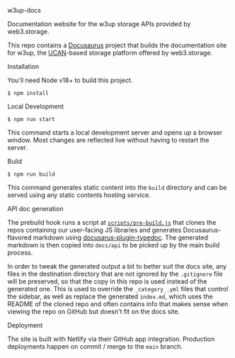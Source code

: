 w3up-docs

Documentation website for the w3up storage APIs provided by web3.storage.

This repo contains a [Docusaurus](https://docusaurus.io) project that builds the documentation site for w3up, the [UCAN](https://ucan.xyz)-based storage platform offered by web3.storage.

Installation

You'll need Node v18+ to build this project.

```
$ npm install
```

Local Development

```
$ npm run start
```

This command starts a local development server and opens up a browser window. Most changes are reflected live without having to restart the server.

Build

```
$ npm run build
```

This command generates static content into the `build` directory and can be served using any static contents hosting service.

API doc generation

The prebuild hook runs a script at [`scripts/pre-build.js`](./scripts/pre-build.js) that clones the repos containing our user-facing JS libraries and generates Docusaurus-flavored markdown using [docusarus-plugin-typedoc](https://www.npmjs.com/package/docusaurus-plugin-typedoc). The generated markdown is then copied into `docs/api` to be picked up by the main build process.

In order to tweak the generated output a bit to better suit the docs site, any files in the destination directory that are not ignored by the `.gitignore` file will be preserved, so that the copy in this repo is used instead of the generated one. This is used to override the `_category_.yml` files that control the sidebar, as well as replace the generated `index.md`, which uses the README of the cloned repo and often contains info that makes sense when viewing the repo on GitHub but doesn't fit on the docs site.

Deployment

The site is built with Netlify via their GitHub app integration. Production deployments happen on commit / merge to the `main` branch.
